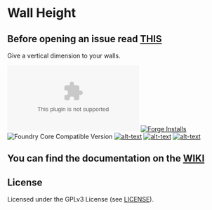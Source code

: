 # Wall Height

## Before opening an issue read [THIS](https://github.com/theripper93/Levels/blob/v9/ISSUES.md)
Give a vertical dimension to your walls.

![Latest Release Download Count](https://img.shields.io/github/downloads/theripper93/wall-height/latest/module.zip?color=2b82fc&label=DOWNLOADS&style=for-the-badge) [![Forge Installs](https://img.shields.io/badge/dynamic/json?label=Forge%20Installs&query=package.installs&suffix=%25&url=https%3A%2F%2Fforge-vtt.com%2Fapi%2Fbazaar%2Fpackage%2Fwall-height&colorB=03ff1c&style=for-the-badge)](https://forge-vtt.com/bazaar#package=wall-height) ![Foundry Core Compatible Version](https://img.shields.io/badge/dynamic/json.svg?url=https%3A%2F%2Fraw.githubusercontent.com%2Ftheripper93%2Fwall-height%2Fmain%2Fmodule.json&label=Foundry%20Version&query=$.compatibleCoreVersion&colorB=orange&style=for-the-badge) [![alt-text](https://img.shields.io/badge/-Website-%23ffcb77?style=for-the-badge)](https://theripper93.com/) [![alt-text](https://img.shields.io/badge/-Patreon-%23ff424d?style=for-the-badge)](https://www.patreon.com/theripper93) [![alt-text](https://img.shields.io/badge/-Discord-%235662f6?style=for-the-badge)](https://discord.gg/F53gBjR97G)

## You can find the documentation on the [WIKI](https://api.theripper93.com/modulewiki/wall-height/free)

## License

Licensed under the GPLv3 License (see [LICENSE](LICENSE)).
